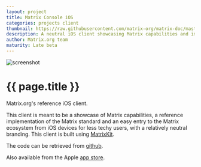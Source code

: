 ```yaml
---
layout: project
title: Matrix Console iOS
categories: projects client
thumbnail: https://raw.githubusercontent.com/matrix-org/matrix-doc/master/supporting-docs/projects/images/matrix-console-ios-2016-02-16-cropped.png
description: A neutral iOS client showcasing Matrix capabilities and implementation.
author: Matrix.org team
maturity: Late beta
---
```


![screenshot](https://raw.githubusercontent.com/matrix-org/matrix-doc/master/supporting-docs/projects/images/matrix-console-ios-2016-02-16-large.png "{{ page.title }}")

# {{ page.title }}
Matrix.org's reference iOS client.

This client is meant to be a showcase of Matrix capabilities, a reference implementation of the Matrix standard and an easy entry to the Matrix ecosystem from iOS devices for less techy users,  with a relatively neutral branding. This client is built using [MatrixKit](http://matrix.org/blog/project/matrix-ios-matrixkit/).

The code can be retrieved from [github](https://github.com/matrix-org/matrix-ios-console).

Also available from the Apple [app store](https://itunes.apple.com/gb/app/matrix-console/id970074271?mt=8).
